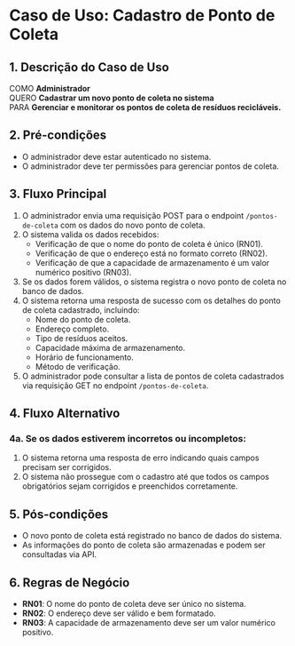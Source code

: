 # Caso de Uso: Cadastro de Ponto de Coleta

## 1. Descrição do Caso de Uso
COMO **Administrador**  
QUERO **Cadastrar um novo ponto de coleta no sistema**  
PARA **Gerenciar e monitorar os pontos de coleta de resíduos recicláveis.**

## 2. Pré-condições
- O administrador deve estar autenticado no sistema.
- O administrador deve ter permissões para gerenciar pontos de coleta.

## 3. Fluxo Principal
1. O administrador envia uma requisição POST para o endpoint `/pontos-de-coleta` com os dados do novo ponto de coleta.
2. O sistema valida os dados recebidos:
    - Verificação de que o nome do ponto de coleta é único (RN01).
    - Verificação de que o endereço está no formato correto (RN02).
    - Verificação de que a capacidade de armazenamento é um valor numérico positivo (RN03).
3. Se os dados forem válidos, o sistema registra o novo ponto de coleta no banco de dados.
4. O sistema retorna uma resposta de sucesso com os detalhes do ponto de coleta cadastrado, incluindo:
    - Nome do ponto de coleta.
    - Endereço completo.
    - Tipo de resíduos aceitos.
    - Capacidade máxima de armazenamento.
    - Horário de funcionamento.
    - Método de verificação.
5. O administrador pode consultar a lista de pontos de coleta cadastrados via requisição GET no endpoint `/pontos-de-coleta`.

## 4. Fluxo Alternativo

### 4a. Se os dados estiverem incorretos ou incompletos:
1. O sistema retorna uma resposta de erro indicando quais campos precisam ser corrigidos.
2. O sistema não prossegue com o cadastro até que todos os campos obrigatórios sejam corrigidos e preenchidos corretamente.

## 5. Pós-condições
- O novo ponto de coleta está registrado no banco de dados do sistema.
- As informações do ponto de coleta são armazenadas e podem ser consultadas via API.

## 6. Regras de Negócio
- **RN01**: O nome do ponto de coleta deve ser único no sistema.
- **RN02**: O endereço deve ser válido e bem formatado.
- **RN03**: A capacidade de armazenamento deve ser um valor numérico positivo.